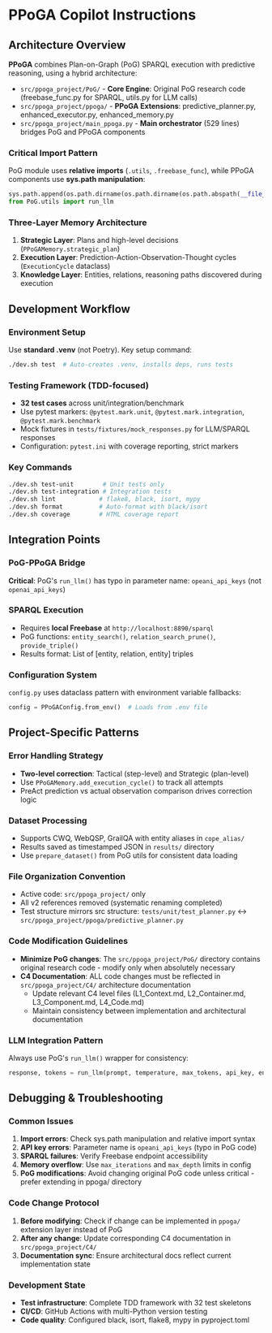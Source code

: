 # PPoGA Copilot Instructions

## Architecture Overview

**PPoGA** combines Plan-on-Graph (PoG) SPARQL execution with predictive reasoning, using a hybrid architecture:

- `src/ppoga_project/PoG/` - **Core Engine**: Original PoG research code (freebase_func.py for SPARQL, utils.py for LLM calls)
- `src/ppoga_project/ppoga/` - **PPoGA Extensions**: predictive_planner.py, enhanced_executor.py, enhanced_memory.py
- `src/ppoga_project/main_ppoga.py` - **Main orchestrator** (529 lines) bridges PoG and PPoGA components

### Critical Import Pattern

PoG module uses **relative imports** (`.utils`, `.freebase_func`), while PPoGA components use **sys.path manipulation**:

```python
sys.path.append(os.path.dirname(os.path.dirname(os.path.abspath(__file__))))
from PoG.utils import run_llm
```

### Three-Layer Memory Architecture

1. **Strategic Layer**: Plans and high-level decisions (`PPoGAMemory.strategic_plan`)
2. **Execution Layer**: Prediction-Action-Observation-Thought cycles (`ExecutionCycle` dataclass)
3. **Knowledge Layer**: Entities, relations, reasoning paths discovered during execution

## Development Workflow

### Environment Setup

Use **standard .venv** (not Poetry). Key setup command:

```bash
./dev.sh test  # Auto-creates .venv, installs deps, runs tests
```

### Testing Framework (TDD-focused)

- **32 test cases** across unit/integration/benchmark
- Use pytest markers: `@pytest.mark.unit`, `@pytest.mark.integration`, `@pytest.mark.benchmark`
- Mock fixtures in `tests/fixtures/mock_responses.py` for LLM/SPARQL responses
- Configuration: `pytest.ini` with coverage reporting, strict markers

### Key Commands

```bash
./dev.sh test-unit        # Unit tests only
./dev.sh test-integration # Integration tests
./dev.sh lint            # flake8, black, isort, mypy
./dev.sh format          # Auto-format with black/isort
./dev.sh coverage        # HTML coverage report
```

## Integration Points

### PoG-PPoGA Bridge

**Critical**: PoG's `run_llm()` has typo in parameter name: `opeani_api_keys` (not `openai_api_keys`)

### SPARQL Execution

- Requires **local Freebase** at `http://localhost:8890/sparql`
- PoG functions: `entity_search()`, `relation_search_prune()`, `provide_triple()`
- Results format: List of [entity, relation, entity] triples

### Configuration System

`config.py` uses dataclass pattern with environment variable fallbacks:

```python
config = PPoGAConfig.from_env()  # Loads from .env file
```

## Project-Specific Patterns

### Error Handling Strategy

- **Two-level correction**: Tactical (step-level) and Strategic (plan-level)
- Use `PPoGAMemory.add_execution_cycle()` to track all attempts
- PreAct prediction vs actual observation comparison drives correction logic

### Dataset Processing

- Supports CWQ, WebQSP, GrailQA with entity aliases in `cope_alias/`
- Results saved as timestamped JSON in `results/` directory
- Use `prepare_dataset()` from PoG utils for consistent data loading

### File Organization Convention

- Active code: `src/ppoga_project/` only
- All v2 references removed (systematic renaming completed)
- Test structure mirrors src structure: `tests/unit/test_planner.py` ↔ `src/ppoga_project/ppoga/predictive_planner.py`

### Code Modification Guidelines

- **Minimize PoG changes**: The `src/ppoga_project/PoG/` directory contains original research code - modify only when absolutely necessary
- **C4 Documentation**: ALL code changes must be reflected in `src/ppoga_project/C4/` architecture documentation
  - Update relevant C4 level files (L1_Context.md, L2_Container.md, L3_Component.md, L4_Code.md)
  - Maintain consistency between implementation and architectural documentation

### LLM Integration Pattern

Always use PoG's `run_llm()` wrapper for consistency:

```python
response, tokens = run_llm(prompt, temperature, max_tokens, api_key, engine)
```

## Debugging & Troubleshooting

### Common Issues

1. **Import errors**: Check sys.path manipulation and relative import syntax
2. **API key errors**: Parameter name is `opeani_api_keys` (typo in PoG code)
3. **SPARQL failures**: Verify Freebase endpoint accessibility
4. **Memory overflow**: Use `max_iterations` and `max_depth` limits in config
5. **PoG modifications**: Avoid changing original PoG code unless critical - prefer extending in ppoga/ directory

### Code Change Protocol

1. **Before modifying**: Check if change can be implemented in `ppoga/` extension layer instead of PoG
2. **After any change**: Update corresponding C4 documentation in `src/ppoga_project/C4/`
3. **Documentation sync**: Ensure architectural docs reflect current implementation state

### Development State

- **Test infrastructure**: Complete TDD framework with 32 test skeletons
- **CI/CD**: GitHub Actions with multi-Python version testing
- **Code quality**: Configured black, isort, flake8, mypy in pyproject.toml
